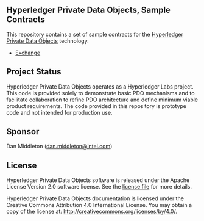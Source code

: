 <!---
Licensed under Creative Commons Attribution 4.0 International License
https://creativecommons.org/licenses/by/4.0/
--->

Hyperledger Private Data Objects, Sample Contracts
-------------

This repository contains a set of sample contracts for the
[Hyperledger Private Data Objects](https://github.com/hyperledger-labs/private-data-objects)
technology.

* [Exchange](exchange-contract/README.md)

Project Status
-------------

Hyperledger Private Data Objects operates as a Hyperledger Labs project. This
code is provided solely to demonstrate basic PDO mechanisms and to facilitate
collaboration to refine PDO architecture and define minimum viable product
requirements. The code provided in this repository is prototype code and not
intended for production use.

Sponsor
-------------

Dan Middleton (dan.middleton@intel.com)

License
-------------

Hyperledger Private Data Objects software is released under the Apache License
Version 2.0 software license. See the [license file](LICENSE) for more details.

Hyperledger Private Data Objects documentation is licensed under the Creative
Commons Attribution 4.0 International License. You may obtain a copy of the
license at: http://creativecommons.org/licenses/by/4.0/.
